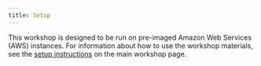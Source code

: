 ```yaml
---
title: Setup
---
```


This workshop is designed to be run on pre-imaged Amazon Web Services (AWS) instances. For information about how to use the workshop materials, see the [setup instructions](https://carpentries-incubator.github.io/metagenomics-workshop/setup.html) on the main workshop page.


